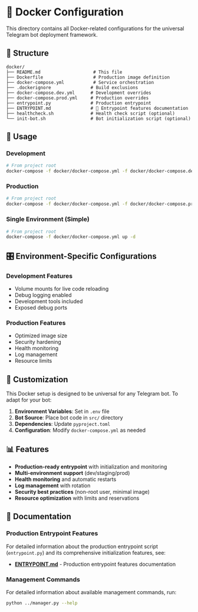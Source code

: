 # 🐳 Docker Configuration

This directory contains all Docker-related configurations for the universal Telegram bot deployment framework.

## 📁 Structure

```
docker/
├── README.md                    # This file
├── Dockerfile                   # Production image definition
├── docker-compose.yml           # Service orchestration
├── .dockerignore               # Build exclusions
├── docker-compose.dev.yml      # Development overrides
├── docker-compose.prod.yml     # Production overrides
├── entrypoint.py               # Production entrypoint
├── ENTRYPOINT.md               # 📖 Entrypoint features documentation
├── healthcheck.sh              # Health check script (optional)
└── init-bot.sh                 # Bot initialization script (optional)
```

## 🚀 Usage

### Development
```bash
# From project root
docker-compose -f docker/docker-compose.yml -f docker/docker-compose.dev.yml up -d
```

### Production  
```bash
# From project root
docker-compose -f docker/docker-compose.yml -f docker/docker-compose.prod.yml up -d
```

### Single Environment (Simple)
```bash
# From project root
docker-compose -f docker/docker-compose.yml up -d
```

## 🎛️ Environment-Specific Configurations

### Development Features
- Volume mounts for live code reloading
- Debug logging enabled
- Development tools included
- Exposed debug ports

### Production Features
- Optimized image size
- Security hardening
- Health monitoring
- Log management
- Resource limits

## 🔧 Customization

This Docker setup is designed to be universal for any Telegram bot. To adapt for your bot:

1. **Environment Variables**: Set in `.env` file
2. **Bot Source**: Place bot code in `src/` directory  
3. **Dependencies**: Update `pyproject.toml`
4. **Configuration**: Modify `docker-compose.yml` as needed

## 📊 Features

- **Production-ready entrypoint** with initialization and monitoring
- **Multi-environment support** (dev/staging/prod)
- **Health monitoring** and automatic restarts
- **Log management** with rotation
- **Security best practices** (non-root user, minimal image)
- **Resource optimization** with limits and reservations

## 📖 Documentation

### Production Entrypoint Features
For detailed information about the production entrypoint script (`entrypoint.py`) and its comprehensive initialization features, see:
- [**ENTRYPOINT.md**](./ENTRYPOINT.md) - Production entrypoint features documentation

### Management Commands
For detailed information about available management commands, run:
```bash
python ../manager.py --help
```